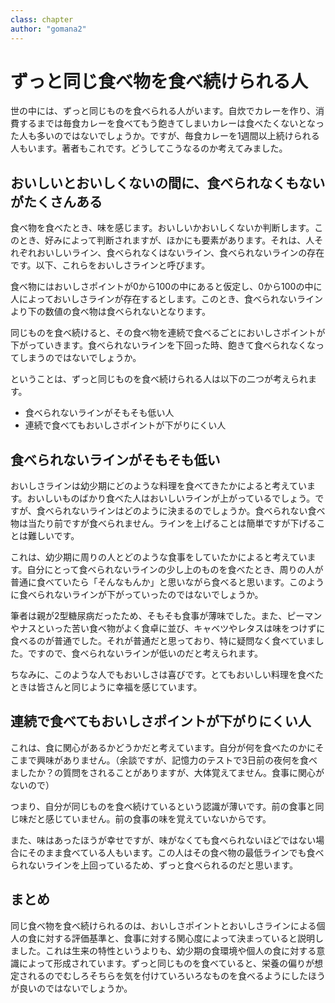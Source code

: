 ```yaml
---
class: chapter
author: "gomana2"
---
```


# ずっと同じ食べ物を食べ続けられる人

世の中には、ずっと同じものを食べられる人がいます。自炊でカレーを作り、消費するまでは毎食カレーを食べてもう飽きてしまいカレーは食べたくないとなった人も多いのではないでしょうか。ですが、毎食カレーを1週間以上続けられる人もいます。著者もこれです。どうしてこうなるのか考えてみました。

## おいしいとおいしくないの間に、食べられなくもないがたくさんある

食べ物を食べたとき、味を感じます。おいしいかおいしくないか判断します。このとき、好みによって判断されますが、ほかにも要素があります。それは、人それぞれおいしいライン、食べられなくはないライン、食べられないラインの存在です。以下、これらをおいしさラインと呼びます。

食べ物にはおいしさポイントが0から100の中にあると仮定し、0から100の中に人によっておいしさラインが存在するとします。このとき、食べられないラインより下の数値の食べ物は食べられないとなります。

同じものを食べ続けると、その食べ物を連続で食べるごとにおいしさポイントが下がっていきます。食べられないラインを下回った時、飽きて食べられなくなってしまうのではないでしょうか。

ということは、ずっと同じものを食べ続けられる人は以下の二つが考えられます。

* 食べられないラインがそもそも低い人
* 連続で食べてもおいしさポイントが下がりにくい人

## 食べられないラインがそもそも低い

おいしさラインは幼少期にどのような料理を食べてきたかによると考えています。おいしいものばかり食べた人はおいしいラインが上がっているでしょう。ですが、食べられないラインはどのように決まるのでしょうか。食べられない食べ物は当たり前ですが食べられません。ラインを上げることは簡単ですが下げることは難しいです。

これは、幼少期に周りの人とどのような食事をしていたかによると考えています。自分にとって食べられないラインの少し上のものを食べたとき、周りの人が普通に食べていたら「そんなもんか」と思いながら食べると思います。このように食べられないラインが下がっていったのではないでしょうか。

筆者は親が2型糖尿病だったため、そもそも食事が薄味でした。また、ピーマンやナスといった苦い食べ物がよく食卓に並び、キャベツやレタスは味をつけずに食べるのが普通でした。それが普通だと思っており、特に疑問なく食べていました。ですので、食べられないラインが低いのだと考えられます。

ちなみに、このような人でもおいしさは喜びです。とてもおいしい料理を食べたときは皆さんと同じように幸福を感じています。

## 連続で食べてもおいしさポイントが下がりにくい人

これは、食に関心があるかどうかだと考えています。自分が何を食べたのかにそこまで興味がありません。（余談ですが、記憶力のテストで3日前の夜何を食べましたか？の質問をされることがありますが、大体覚えてません。食事に関心がないので）

つまり、自分が同じものを食べ続けているという認識が薄いです。前の食事と同じ味だと感じていません。前の食事の味を覚えていないからです。

また、味はあったほうが幸せですが、味がなくても食べられないほどではない場合にそのまま食べている人もいます。この人はその食べ物の最低ラインでも食べられないラインを上回っているため、ずっと食べられるのだと思います。

## まとめ

同じ食べ物を食べ続けられるのは、おいしさポイントとおいしさラインによる個人の食に対する評価基準と、食事に対する関心度によって決まっていると説明しました。これは生来の特性というよりも、幼少期の食環境や個人の食に対する意識によって形成されています。ずっと同じものを食べていると、栄養の偏りが想定されるのでむしろそちらを気を付けていろいろなものを食べるようにしたほうが良いのではないでしょうか。
